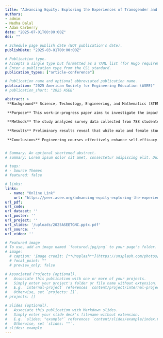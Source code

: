 ```yaml
---
title: "Advancing Equity: Exploring the Experiences of Transgender and Gender Non-Conforming Students in a Pre-College Engineering Course (WIP)"
authors:
- admin
- Medha Dalal
- Adam Carberry
date: "2025-07-01T00:00:00Z"
doi: ""

# Schedule page publish date (NOT publication's date).
publishDate: "2025-03-01T00:00:00Z"

# Publication type.
# Accepts a single type but formatted as a YAML list (for Hugo requirements).
# Enter a publication type from the CSL standard.
publication_types: ["article-conference"]

# Publication name and optional abbreviated publication name.
publication: "2025 American Society for Engineering Education (ASEE)"
# publication_short: "2025 ASEE"

abstract: >
 **Background** Science, Technology, Engineering, and Mathematics (STEM) fields have increasingly highlighted the need to support minority groups to foster a more diverse and     equitable environment. While previous research has concentrated on female students in engineering, studies focusing on TGNC students are limited. Evidence indicates that TGNC students leave STEM disciplines at rates higher than or comparable to those of other marginalized groups.</br>
  
 **Purpose** This work-in-progress paper aims to investigate the impact of pre-college engineering courses on the self-efficacy of high school students, with a focus on Transgender and Gender Non-Conforming (TGNC) students, to advance a more equitable engineering education environment. </br>
  
 **Methods** The study analyzed survey data collected from 788 students across 33 schools in 20 U.S. states and regions who participated in [Project Name REDACTED] courses in the 2022-23 academic year. Statistical analyses, including t-tests and ANOVA, were conducted to compare pre- and post- survey data, assess changes in self-efficacy and identify differences among male, female, and TGNC students.</br>
  
 **Results** Preliminary results reveal that while male and female students exhibited significant increases in self-efficacy after the course, TGNC students did not show similar gains. Additionally, TGNC students reported challenges in perceived support and barriers to pursue an engineering degree compared to male students.</br>
  
 **Conclusions** Engineering courses effectively enhance self-efficacy for male and female students but provide less pronounced benefits for TGNC students. These findings underscore the need for targeted interventions and inclusive course designs to better support TGNC students. Future research will aggregate multi-year data to provide a more comprehensive understanding of these dynamics and inform strategies for fostering inclusivity in engineering education.</br>


# Summary. An optional shortened abstract.
# summary: Lorem ipsum dolor sit amet, consectetur adipiscing elit. Duis posuere tellus ac convallis placerat. Proin tincidunt magna sed ex sollicitudin condimentum.

# tags:
# - Source Themes
# featured: false

# links:
links:
  - name: "Online Link"
    url: "https://peer.asee.org/advancing-equity-exploring-the-experiences-of-transgender-and-gender-non-conforming-students-in-a-pre-college-engineering-course-work-in-progress"
url_pdf: 
url_code: 
url_dataset: ''
url_poster: ''
url_project: ''
url_slides: '/uploads/2025ASEETGNC.pptx.pdf'
url_source: ''
url_video: ''

# Featured image
# To use, add an image named `featured.jpg/png` to your page's folder. 
# image:
  # caption: 'Image credit: [**Unsplash**](https://unsplash.com/photos/jdD8gXaTZsc)'
  # focal_point: ""
  # preview_only: false

# Associated Projects (optional).
#   Associate this publication with one or more of your projects.
#   Simply enter your project's folder or file name without extension.
#   E.g. `internal-project` references `content/project/internal-project/index.md`.
#   Otherwise, set `projects: []`.
# projects: []

# Slides (optional).
#   Associate this publication with Markdown slides.
#   Simply enter your slide deck's filename without extension.
#   E.g. `slides: "example"` references `content/slides/example/index.md`.
#   Otherwise, set `slides: ""`.
# slides: example
---
```

